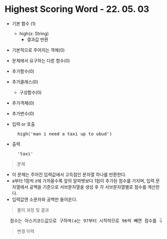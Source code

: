 # Highest Scoring Word - 22. 05. 03

- 기본 함수 (1)
  - high(x: String)
    - 결과값 반환
- 기본적으로 주어지는 객체(0)
- 문제에서 요구하는 다른 함수(0)
- 추가함수(0)
- 추가클래스(0)
  - 구성함수(0)
- 추가객체(0)
- 추가변수(0)

- 입력 or 호출
  <pre>
    high('man i need a taxi up to ubud')
  </pre>
 
- 출력
  <pre>
    'taxi'
  </pre>

> 문제
  - 이 문제는 주어진 입력값에서 고득점인 문자열 하나를 반환한다.
  - a부터 1점씩 z에 가까울수록 앞의 알파벳보다 1점이 추가된 점수를 가지며, 입력 문자열에서 공백을 기준으로 서브문자열을 생성 후 각 서브문자열별로 점수를 계산한다.
  - 입력값엔 소문자와 공백만 들어온다.

> 풀이 과정 및 결과
<pre>
  점수는 아스키코드값으로 구하며(a는 97부터 시작하므로 96씩 빼면 점수를 구할 수 있다.) 각 서브문자열별 총합을 구한 후 높은 값 기준으로 정렬해서 가장 앞에 있는 값을 반환한다.
</pre>

>변경 이력
<pre>
</pre>